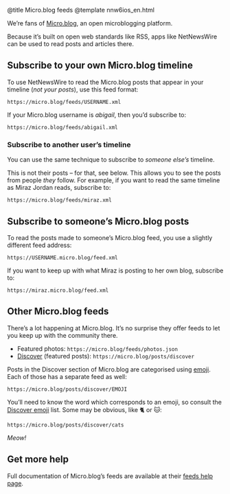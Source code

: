 @title Micro.blog feeds
@template nnw6ios_en.html

We’re fans of [Micro.blog][mb], an open microblogging platform.

Because it’s built on open web standards like RSS, apps like NetNewsWire can be used to read posts and articles there.

[mb]: https://micro.blog



Subscribe to your own Micro.blog timeline
--------------------------------------------

To use NetNewsWire to read the Micro.blog posts that appear in your timeline (*not your posts*), use this feed format:

	https://micro.blog/feeds/USERNAME.xml

If your Micro.blog username is *abigail*, then you’d subscribe to:

	https://micro.blog/feeds/abigail.xml


### Subscribe to another user’s timeline

You can use the same technique to subscribe to *someone else’s* timeline.

This is not their posts – for that, see below. This allows you to see the posts from people *they* follow. For example, if you want to read the same timeline as Miraz Jordan reads, subscribe to:

	https://micro.blog/feeds/miraz.xml



Subscribe to someone’s Micro.blog posts
---------------------------------------

To read the posts made to someone’s Micro.blog feed, you use a slightly different feed address:

	https://USERNAME.micro.blog/feed.xml

If you want to keep up with what Miraz is posting to her own blog, subscribe to:

	https://miraz.micro.blog/feed.xml



Other Micro.blog feeds
----------------------

There’s a lot happening at Micro.blog. It’s no surprise they offer feeds to let you keep up with the community there.

- Featured photos: `https://micro.blog/feeds/photos.json`
- [Discover][d] (featured posts): `https://micro.blog/posts/discover`

Posts in the Discover section of Micro.blog are categorised using [emoji][tagmoji]. Each of those has a separate feed as well:

	https://micro.blog/posts/discover/EMOJI

You’ll need to know the word which corresponds to an emoji, so consult the [Discover emoji][tagmoji] list. Some may be obvious, like 🐈 or 🐱:

	https://micro.blog/posts/discover/cats

*Meow!*



Get more help
-------------

Full documentation of Micro.blog’s feeds are available at their [feeds help page][mb-feeds].


[d]: https://micro.blog/discover
[tagmoji]: https://help.micro.blog/2018/tagmoji/
[mb-feeds]: https://help.micro.blog/2017/api-feeds/

